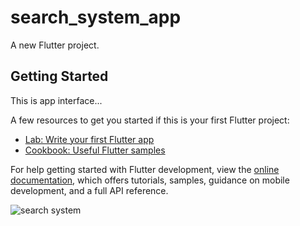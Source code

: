 # search_system_app

A new Flutter project.

## Getting Started

This is app interface...

A few resources to get you started if this is your first Flutter project:

- [Lab: Write your first Flutter app](https://docs.flutter.dev/get-started/codelab)
- [Cookbook: Useful Flutter samples](https://docs.flutter.dev/cookbook)

For help getting started with Flutter development, view the
[online documentation](https://docs.flutter.dev/), which offers tutorials,
samples, guidance on mobile development, and a full API reference.

![search system](https://user-images.githubusercontent.com/99180967/190391896-c07e96a7-0f6c-4d35-8540-26ba4c68d156.png)
